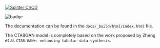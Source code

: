[![Splitter CI/CD](https://github.com/michelefontana92/data_splitter/actions/workflows/splitter_ci.yaml/badge.svg)](https://github.com/michelefontana92/data_splitter/actions/workflows/splitter_ci.yaml)

![badge](https://img.shields.io/endpoint?url=https://gist.githubusercontent.com/michelefontana92/4c10a1f1f4cfc1d98e4ed48ca189628b/raw/pytest_coverage.json)

The documentation can be found in the ```docs/_build/html/index.html``` file.

The CTABGAN model is completely based on the work proposed by Zheng et al. ```CTAB-GAN+: enhancing tabular data synthesis```.
